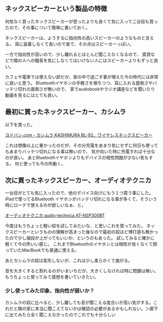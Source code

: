 ## ネックスピーカーという製品の特徴

何気なく買ったネックスピーカーが思ったよりも良くて気に入って二台目も買ったので、その事について簡単に書いておく。

ネックスピーカーは、ようするに指向性の高いスピーカーのようなものと言える。
耳に装着しなくて良いので楽で、その点はスピーカーっぽい。

一方で指向性が高いので、少し離れるとほとんど聞こえなくなるので、
賃貸などで隣の人への騒音を気にしなくてはいけない人にはスピーカーよりもずっと良い。

カフェや電車では使えない訳だが、家の中で過ごす事が増えた今の時代には非常に良いと思う。
Bluetoothイヤホンの手軽さを保ちつつ、耳に入れる面倒さやバッテリ切れの面倒さが無いので、
家でaudiobookやラジオ講座などを聞いたり動画を見るにはとても良い。

## 最初に買ったネックスピーカー、カシムラ

以下を買った。

[ヨドバシ.com - カシムラ KASHIMURA BL-92、ワイヤレスネックスピーカー](https://www.yodobashi.com/product/100000001005332019/)

これは想像以上に重かったのだが、その分充電をあまり気にせずに何日も使ってもあまりバッテリ切れになる事は無いので、
気が向いた時に充電すれば十分なのが良い。
あとBluetoothイヤホンよりもデバイスの相性問題が少ない気もする。
何と使っても今の所動く。

## 次に買ったネックスピーカー、オーディオテクニカ

一台目がとても気に入ったので、他のデバイス向けにもう１つ買う事にした。
iPadで使ってるBluetooth イヤホンがバッテリ切れになる事が多くて、そういう時にローテで使えるのが欲しいなぁ、と。

[オーディオテクニカ audio-technica AT-NSP300BT](https://www.yodobashi.com/product/100000001005863864/)

今度はもうちょっと軽い奴を試してみたいな、と思いこれを買ってみた。
ネックスピーカーというものの理解が高まった後なので最初の奴ほど博打感も無かったので少し値段が上がってもいいか、というのもあった。
試してみると確かに軽くて今の所いい感じ。
これまでBluetoothのイヤホンとは相性が良くなくて困っていたMacBookでも普通に使える。

あとカシムラの奴は変形しないが、これは少し柔らかくて曲がる。

音を大きくすると割れるのがいまいちだが、大きくしなければ特に問題は無い。
もうちょっと使ってみて感想を書いていきたい。

### 少し使ってみた印象、指向性が弱いか？

カシムラの奴に比べると、少し離しても音が聞こえる度合いが高い気がする。これだと隣の家に本当に聞こえてないかは確認の必要があるかもしれない。＞廊下に出てみたら全く聞こえなかったのでこれでも十分らしい